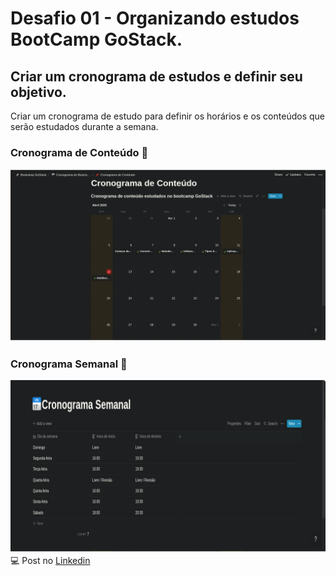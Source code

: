 
<h1>Desafio 01 - Organizando estudos BootCamp GoStack.</h1>
<h2>Criar um cronograma de estudos e definir seu objetivo.</h2>

<p>Criar um cronograma de estudo para definir os horários e os conteúdos que serão estudados durante a semana.</p> 
<h3>Cronograma de Conteúdo 🚀</h3>
<img src="https://github.com/weltonaraujo14/01-Desafio-Organizando-estudos/blob/master/desafio0101.png?raw=true">
<br>
<h3>Cronograma Semanal 🚀</h3>
<img src="https://github.com/weltonaraujo14/01-Desafio-Organizando-estudos/blob/master/desafio0102.png?raw=true">
💻 Post no <a href="https://www.linkedin.com/posts/activity-6653051950076043264-RoDk">Linkedin</a>

